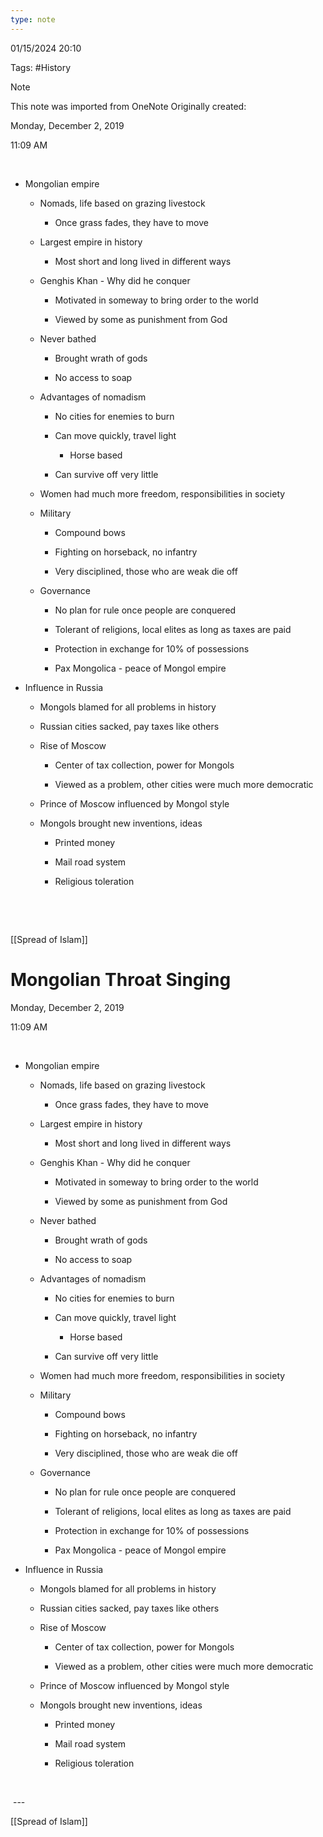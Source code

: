 ```yaml
---
type: note
---
```

01/15/2024 20:10

Tags: #History 

>[!note]
>This note was imported from OneNote 
>Originally created:
>
>Monday, December 2, 2019
>
>11:09 AM

 

-   Mongolian empire

    -   Nomads, life based on grazing livestock

        -   Once grass fades, they have to move

    -   Largest empire in history

        -   Most short and long lived in different ways

    -   Genghis Khan - Why did he conquer

        -   Motivated in someway to bring order to the world

        -   Viewed by some as punishment from God

    -   Never bathed

        -   Brought wrath of gods

        -   No access to soap

    -   Advantages of nomadism

        -   No cities for enemies to burn

        -   Can move quickly, travel light

            -   Horse based

        -   Can survive off very little

    -   Women had much more freedom, responsibilities in society

    -   Military

        -   Compound bows

        -   Fighting on horseback, no infantry

        -   Very disciplined, those who are weak die off

    -   Governance

        -   No plan for rule once people are conquered

        -   Tolerant of religions, local elites as long as taxes are paid

        -   Protection in exchange for 10% of possessions

        -   Pax Mongolica - peace of Mongol empire

-   Influence in Russia

    -   Mongols blamed for all problems in history

    -   Russian cities sacked, pay taxes like others

    -   Rise of Moscow

        -   Center of tax collection, power for Mongols

        -   Viewed as a problem, other cities were much more democratic

    -   Prince of Moscow influenced by Mongol style

    -   Mongols brought new inventions, ideas

        -   Printed money

        -   Mail road system

        -   Religious toleration

 

 

[[Spread of Islam]]

# Mongolian Throat Singing

Monday, December 2, 2019

11:09 AM

 

-   Mongolian empire

    -   Nomads, life based on grazing livestock

        -   Once grass fades, they have to move

    -   Largest empire in history

        -   Most short and long lived in different ways

    -   Genghis Khan - Why did he conquer

        -   Motivated in someway to bring order to the world

        -   Viewed by some as punishment from God

    -   Never bathed

        -   Brought wrath of gods

        -   No access to soap

    -   Advantages of nomadism

        -   No cities for enemies to burn

        -   Can move quickly, travel light

            -   Horse based

        -   Can survive off very little

    -   Women had much more freedom, responsibilities in society

    -   Military

        -   Compound bows

        -   Fighting on horseback, no infantry

        -   Very disciplined, those who are weak die off

    -   Governance

        -   No plan for rule once people are conquered

        -   Tolerant of religions, local elites as long as taxes are paid

        -   Protection in exchange for 10% of possessions

        -   Pax Mongolica - peace of Mongol empire

-   Influence in Russia

    -   Mongols blamed for all problems in history

    -   Russian cities sacked, pay taxes like others

    -   Rise of Moscow

        -   Center of tax collection, power for Mongols

        -   Viewed as a problem, other cities were much more democratic

    -   Prince of Moscow influenced by Mongol style

    -   Mongols brought new inventions, ideas

        -   Printed money

        -   Mail road system

        -   Religious toleration

 

 ---

[[Spread of Islam]]